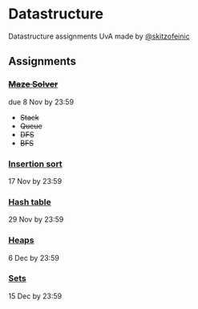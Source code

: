 # Datastructure

Datastructure assignments UvA made by [@skitzofeinic](https://github.com/skitzofeinic)


## Assignments

### [~~Maze Solver~~](https://canvas.uva.nl/courses/39076/assignments/459992/submissions/411202)
due 8 Nov by 23:59
- ~~Stack~~
- ~~Queue~~
- ~~DFS~~
- ~~BFS~~

### [Insertion sort](https://canvas.uva.nl/courses/39076/assignments/459993/submissions/411202)
17 Nov by 23:59

### [Hash table](https://canvas.uva.nl/courses/39076/assignments/459994/submissions/411202)
29 Nov by 23:59

### [Heaps](https://canvas.uva.nl/courses/39076/assignments/459995/submissions/411202)
6 Dec by 23:59

### [Sets](https://canvas.uva.nl/courses/39076/assignments/459996/submissions/411202)
15 Dec by 23:59



